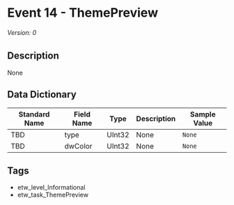 # Event 14 - ThemePreview
###### Version: 0

## Description
None

## Data Dictionary
|Standard Name|Field Name|Type|Description|Sample Value|
|---|---|---|---|---|
|TBD|type|UInt32|None|`None`|
|TBD|dwColor|UInt32|None|`None`|

## Tags
* etw_level_Informational
* etw_task_ThemePreview